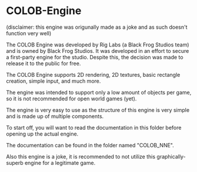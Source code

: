 # COLOB-Engine
(disclaimer: this engine was origunally made as a joke and as such doesn't function very well)

The COLOB Engine was developed by Rig Labs (a Black Frog Studios team) and is owned by Black Frog Studios. It was developed in an effort to secure a first-party engine for the studio. Despite this, the decision was made to release it to the public for free.

The COLOB Engine supports 2D rendering, 2D textures, basic rectangle creation, simple input, and much more.

The engine was intended to support only a low amount of objects per game, so it is not recommended for open world games (yet).

The engine is very easy to use as the structure of this engine is very simple and is made up of multiple components. 

To start off, you will want to read the documentation in this folder before opening up the actual engine.

The documentation can be found in the folder named "COLOB_NNE".








Also this engine is a joke, it is recommended to not utilize this graphically-superb engine for a legitimate game.

